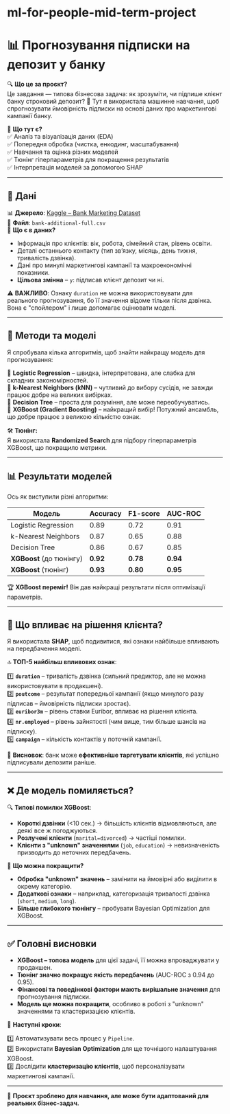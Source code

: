 # ml-for-people-mid-term-project

# 📊 **Прогнозування підписки на депозит у банку**  

🔍 **Що це за проєкт?**  
Це завдання — типова бізнесова задача: як зрозуміти, чи підпише клієнт банку строковий депозит? 🏦 Тут я використала машинне навчання, щоб спрогнозувати ймовірність підписки на основі даних про маркетингові кампанії банку.

📌 **Що тут є?**  
✅ Аналіз та візуалізація даних (EDA)  
✅ Попередня обробка (чистка, енкодинг, масштабування)  
✅ Навчання та оцінка різних моделей  
✅ Тюнінг гіперпараметрів для покращення результатів  
✅ Інтерпретація моделей за допомогою SHAP  

---

## 📂 **Дані**
📊 **Джерело**: [Kaggle – Bank Marketing Dataset](https://www.kaggle.com/datasets/sahistapatel96/bankadditionalfullcsv)  
📁 **Файл**: `bank-additional-full.csv`  
📝 **Що є в даних?**  
- Інформація про клієнтів: вік, робота, сімейний стан, рівень освіти.  
- Деталі останнього контакту (тип зв’язку, місяць, день тижня, тривалість дзвінка).  
- Дані про минулі маркетингові кампанії та макроекономічні показники.  
- **Цільова змінна** – `y`: підписав клієнт депозит чи ні.  

⚠️ **ВАЖЛИВО**: Ознаку `duration` не можна використовувати для реального прогнозування, бо її значення відоме тільки після дзвінка. Вона є "спойлером" і лише допомагає оцінювати моделі.

---

## 🚀 **Методи та моделі**
Я спробувала кілька алгоритмів, щоб знайти найкращу модель для прогнозування:  

🔹 **Logistic Regression** – швидка, інтерпретована, але слабка для складних закономірностей.  
🔹 **k-Nearest Neighbors (kNN)** – чутливий до вибору сусідів, не завжди працює добре на великих вибірках.  
🔹 **Decision Tree** – проста для розуміння, але може переобучуватись.  
🔹 **XGBoost (Gradient Boosting)** – найкращий вибір! Потужний ансамбль, що добре працює з великою кількістю ознак.  

🛠 **Тюнінг:**  
Я використала **Randomized Search** для підбору гіперпараметрів XGBoost, що покращило метрики.

---

## 📊 **Результати моделей**
Ось як виступили різні алгоритми:

| Модель                | Accuracy | F1-score | AUC-ROC |
|----------------------|----------|----------|---------|
| Logistic Regression | 0.89     | 0.72     | 0.91    |
| k-Nearest Neighbors | 0.87     | 0.65     | 0.88    |
| Decision Tree       | 0.86     | 0.67     | 0.85    |
| **XGBoost** (до тюнінгу) | **0.92** | **0.78** | **0.94** |
| **XGBoost** (тюнінг) | **0.93** | **0.80** | **0.95** |

🏆 **XGBoost переміг!** Він дав найкращі результати після оптимізації параметрів.

---

## 🔬 **Що впливає на рішення клієнта?**
Я використала **SHAP**, щоб подивитися, які ознаки найбільше впливають на передбачення моделі.

🔝 **ТОП-5 найбільш впливових ознак**:

1️⃣ **`duration`** – тривалість дзвінка (сильний предиктор, але не можна використовувати в продакшені).  
2️⃣ **`poutcome`** – результат попередньої кампанії (якщо минулого разу підписав – ймовірність підписки зростає).  
3️⃣ **`euribor3m`** – рівень ставки Euribor, впливає на рішення клієнта.  
4️⃣ **`nr.employed`** – рівень зайнятості (чим вище, тим більше шансів на підписку).  
5️⃣ **`campaign`** – кількість контактів у поточній кампанії.  

📌 **Висновок**: банк може **ефективніше таргетувати клієнтів**, які успішно підписували депозити раніше.

---

## ❌ **Де модель помиляється?**

🔍 **Типові помилки XGBoost**:

- **Короткі дзвінки** (<10 сек.) → більшість клієнтів відмовляються, але деякі все ж погоджуються.  
- **Розлучені клієнти** (`marital=divorced`) → частіші помилки.  
- **Клієнти з "unknown" значеннями** (`job`, `education`) → невизначеність призводить до неточних передбачень.  

🤔 **Що можна покращити?**

- **Обробка "unknown" значень** – замінити на ймовірні або виділити в окрему категорію.  
- **Додаткові ознаки** – наприклад, категоризація тривалості дзвінка (`short`, `medium`, `long`).  
- **Більше глибокого тюнінгу** – пробувати Bayesian Optimization для XGBoost.

---

## ✅ **Головні висновки**

- **XGBoost – топова модель** для цієї задачі, її можна впроваджувати у продакшен.  
- **Тюнінг значно покращує якість передбачень** (AUC-ROC з 0.94 до 0.95).  
- **Фінансові та поведінкові фактори мають вирішальне значення** для прогнозування підписки.  
- **Модель ще можна покращити**, особливо в роботі з "unknown" значеннями та кластеризацією клієнтів.  

🚀 **Наступні кроки**:

1️⃣ Автоматизувати весь процес у `Pipeline`.  
2️⃣ Використати **Bayesian Optimization** для ще точнішого налаштування XGBoost.  
3️⃣ Дослідити **кластеризацію клієнтів**, щоб персоналізувати маркетингові кампанії.  

---

🔗 **Проєкт зроблено для навчання, але може бути адаптований для реальних бізнес-задач.**  
